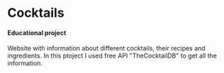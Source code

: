 
# Cocktails

#### Educational project
Website with information about different cocktails, their recipes and ingredients. In this ptoject I used free API "TheCocktailDB" to get all the information.


